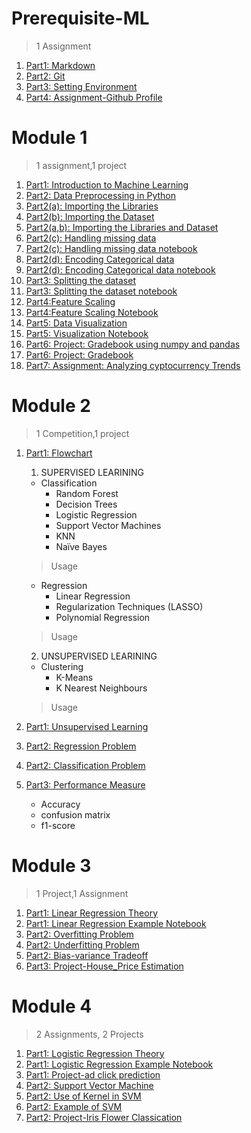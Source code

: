 # Prerequisite-ML

> 1 Assignment

1. [Part1: Markdown](Part1-markdown.md)
2. [Part2: Git](Part2-git.md)
3. [Part3: Setting Environment](Part3-env.md)
4. [Part4: Assignment-Github Profile](Part4-ass.md)

# Module 1

> 1 assignment,1 project 

1. [Part1: Introduction to Machine Learning ](Part1-ML.md)
2. [Part2: Data Preprocessing in Python](Part2-preprocess.md)
3. [Part2(a): Importing the Libraries](Part2(a)-imp_lib.md)
4. [Part2(b): Importing the Dataset](Part2(b)-imp_data.md)
5. [Part2(a,b): Importing the Libraries and Dataset](Part2(a,b)-imp_lib&data.md)
7. [Part2(c): Handling missing data](Part2(c)-Missing.md)
8. [Part2(c): Handling missing data notebook](Part2(c)-Missing.ipynb)
9. [Part2(d): Encoding Categorical data](Part2(d)-Encoding.md)
10. [Part2(d): Encoding Categorical data notebook](Part2(d)-Encoding.ipynb)
11. [Part3: Splitting the dataset](Part3-split.md)
12. [Part3: Splitting the dataset notebook](Part3-split.ipynb)
13. [Part4:Feature Scaling](part4-feature.md)
14. [Part4:Feature Scaling Notebook](part4-feature.ipynb)
15. [Part5: Data Visualization ](Part5-visualisation_theory.md)
16. [Part5: Visualization Notebook](Part5-visualization.ipynb)
17. [Part6: Project: Gradebook using numpy and pandas](Part6-gradebook.md)
18. [Part6: Project: Gradebook](Part6-gradebook.ipynb)
17. [Part7: Assignment: Analyzing cyptocurrency Trends](Part7-crpto.ipynb)

# Module 2

> 1 Competition,1 project
1. [Part1: Flowchart](Part1-flowchart.md)
   1. SUPERVISED LEARINING
     * Classification
       * Random Forest
       * Decision Trees
       * Logistic Regression
       * Support Vector Machines
       * KNN
       * Naïve Bayes
     > Usage
     * Regression
       * Linear Regression
       * Regularization Techniques (LASSO)
       * Polynomial Regression
     > Usage
   2. UNSUPERVISED LEARINING
     * Clustering
        * K-Means
        * K Nearest Neighbours
     > Usage
    
2. [Part1: Unsupervised Learning](Part1-unsupervised_learning.md)
3. [Part2: Regression Problem](Part2-regression.md)
4. [Part2: Classification Problem](Part2-pclassification.md)
5. [Part3: Performance Measure](Part3-Performance_measure.md)
   * Accuracy
   * confusion matrix
   * f1-score
 
 # Module 3

> 1 Project,1 Assignment 

1. [Part1: Linear Regression Theory](Part1-LReg_theory.md)
2. [Part1: Linear Regression Example Notebook](Part1-LReg.ipynb)
3. [Part2: Overfitting Problem ](Part2-overfitting.md)
4. [Part2: Underfitting Problem](Part2-underfitting.md)
5. [Part2: Bias-variance Tradeoff](Part2-Tradeoff.md)
6. [Part3: Project-House_Price Estimation](Part3-HPE.ipynb)

# Module 4

> 2 Assignments, 2 Projects 

1. [Part1: Logistic Regression Theory](Part1-LR_theory.md)
2. [Part1: Logistic Regression Example Notebook](Part1-LR.ipynb)
3. [Part1: Project-ad click prediction](Part1-ACP.ipynb)
4. [Part2: Support Vector Machine](Part2-SVM.md)
5. [Part2: Use of Kernel in SVM](Part2-Kernel.md)
6. [Part2: Example of SVM](Part2-SVM.ipynb)
7. [Part2: Project-Iris Flower Classication](Part1-IFC.ipynb)

